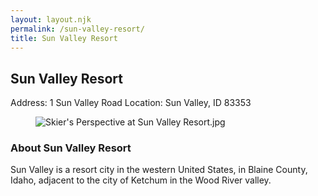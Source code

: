 ```yaml
---
layout: layout.njk
permalink: /sun-valley-resort/
title: Sun Valley Resort
---
```


<article class="attraction-detail container">
  <h2>Sun Valley Resort</h2>
  <div class="attraction-meta">
    <span class="address">Address: 1 Sun Valley Road</span>
    <span class="location">Location: Sun Valley, ID 83353</span>
  </div>
  <figure class="attraction-image">
    <img src="https://upload.wikimedia.org/wikipedia/commons/e/e7/Skier%27s_Perspective_at_Sun_Valley_Resort.jpg?v=1743949199307" alt="Skier's Perspective at Sun Valley Resort.jpg" loading="lazy">
  </figure>
  <div class="attraction-description">
    <h3>About Sun Valley Resort</h3>
    <p>Sun Valley is a resort city in the western United States, in Blaine County, Idaho, adjacent to the city of Ketchum in the Wood River valley.</p>
  </div>
  
</article>
